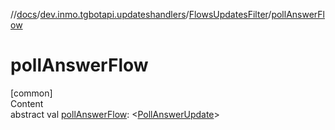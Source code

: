 //[docs](../../../index.md)/[dev.inmo.tgbotapi.updateshandlers](../index.md)/[FlowsUpdatesFilter](index.md)/[pollAnswerFlow](poll-answer-flow.md)



# pollAnswerFlow  
[common]  
Content  
abstract val [pollAnswerFlow](poll-answer-flow.md): <[PollAnswerUpdate](../../dev.inmo.tgbotapi.types.update/-poll-answer-update/index.md)>  



